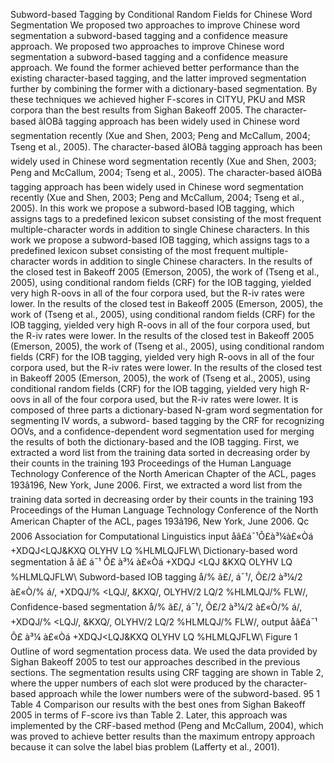 Subword-based Tagging by Conditional Random Fields for Chinese Word Segmentation
We proposed two approaches to improve Chinese word segmentation a subword-based tagging and a confidence measure approach.
We proposed two approaches to improve Chinese word segmentation a subword-based tagging and a confidence measure approach.
We found the former achieved better performance than the existing character-based tagging, and the latter improved segmentation further by combining the former with a dictionary-based segmentation.
By these techniques we achieved higher F-scores in CITYU, PKU and MSR corpora than the best results from Sighan Bakeoff 2005.
The character-based âIOBâ tagging approach has been widely used in Chinese word segmentation recently (Xue and Shen, 2003; Peng and McCallum, 2004; Tseng et al., 2005).
The character-based âIOBâ tagging approach has been widely used in Chinese word segmentation recently (Xue and Shen, 2003; Peng and McCallum, 2004; Tseng et al., 2005).
The character-based âIOBâ tagging approach has been widely used in Chinese word segmentation recently (Xue and Shen, 2003; Peng and McCallum, 2004; Tseng et al., 2005).
In this work we propose a subword-based IOB tagging, which assigns tags to a predefined lexicon subset consisting of the most frequent multiple-character words in addition to single Chinese characters.
In this work we propose a subword-based IOB tagging, which assigns tags to a predefined lexicon subset consisting of the most frequent multiple-character words in addition to single Chinese characters.
In the results of the closed test in Bakeoff 2005 (Emerson, 2005), the work of (Tseng et al., 2005), using conditional random fields (CRF) for the IOB tagging, yielded very high R-oovs in all of the four corpora used, but the R-iv rates were lower.
In the results of the closed test in Bakeoff 2005 (Emerson, 2005), the work of (Tseng et al., 2005), using conditional random fields (CRF) for the IOB tagging, yielded very high R-oovs in all of the four corpora used, but the R-iv rates were lower.
In the results of the closed test in Bakeoff 2005 (Emerson, 2005), the work of (Tseng et al., 2005), using conditional random fields (CRF) for the IOB tagging, yielded very high R-oovs in all of the four corpora used, but the R-iv rates were lower.
In the results of the closed test in Bakeoff 2005 (Emerson, 2005), the work of (Tseng et al., 2005), using conditional random fields (CRF) for the IOB tagging, yielded very high R-oovs in all of the four corpora used, but the R-iv rates were lower.
It is composed of three parts a dictionary-based N-gram word segmentation for segmenting IV words, a subword- based tagging by the CRF for recognizing OOVs, and a confidence-dependent word segmentation used for merging the results of both the dictionary-based and the IOB tagging.
First, we extracted a word list from the training data sorted in decreasing order by their counts in the training 193 Proceedings of the Human Language Technology Conference of the North American Chapter of the ACL, pages 193â196, New York, June 2006.
First, we extracted a word list from the training data sorted in decreasing order by their counts in the training 193 Proceedings of the Human Language Technology Conference of the North American Chapter of the ACL, pages 193â196, New York, June 2006.
Qc 2006 Association for Computational Linguistics input åã£á¯¹Ô£à³¼à£«Òá +XDQJ<LQJ&KXQ OLYHV LQ %HLMLQJFLW\ Dictionary-based word segmentation å ã£ á¯¹ Ô£ à³¼ à£«Òá +XDQJ <LQJ &KXQ OLYHV LQ %HLMLQJFLW\ Subword-based IOB tagging å/% ã£/, á¯¹/, Ô£/2 à³¼/2 à£«Ò/% á/, +XDQJ/% <LQJ/, &KXQ/, OLYHV/2 LQ/2 %HLMLQJ/% FLW\/, Confidence-based segmentation å/% ã£/, á¯¹/, Ô£/2 à³¼/2 à£«Ò/% á/, +XDQJ/% <LQJ/, &KXQ/, OLYHV/2 LQ/2 %HLMLQJ/% FLW\/, output åã£á¯¹ Ô£ à³¼ à£«Òá +XDQJ<LQJ&KXQ OLYHV LQ %HLMLQJFLW\ Figure 1 Outline of word segmentation process data.
We used the data provided by Sighan Bakeoff 2005 to test our approaches described in the previous sections.
The segmentation results using CRF tagging are shown in Table 2, where the upper numbers of each slot were produced by the character-based approach while the lower numbers were of the subword-based.
95 1 Table 4 Comparison our results with the best ones from Sighan Bakeoff 2005 in terms of F-score ivs than Table 2.
Later, this approach was implemented by the CRF-based method (Peng and McCallum, 2004), which was proved to achieve better results than the maximum entropy approach because it can solve the label bias problem (Lafferty et al., 2001).